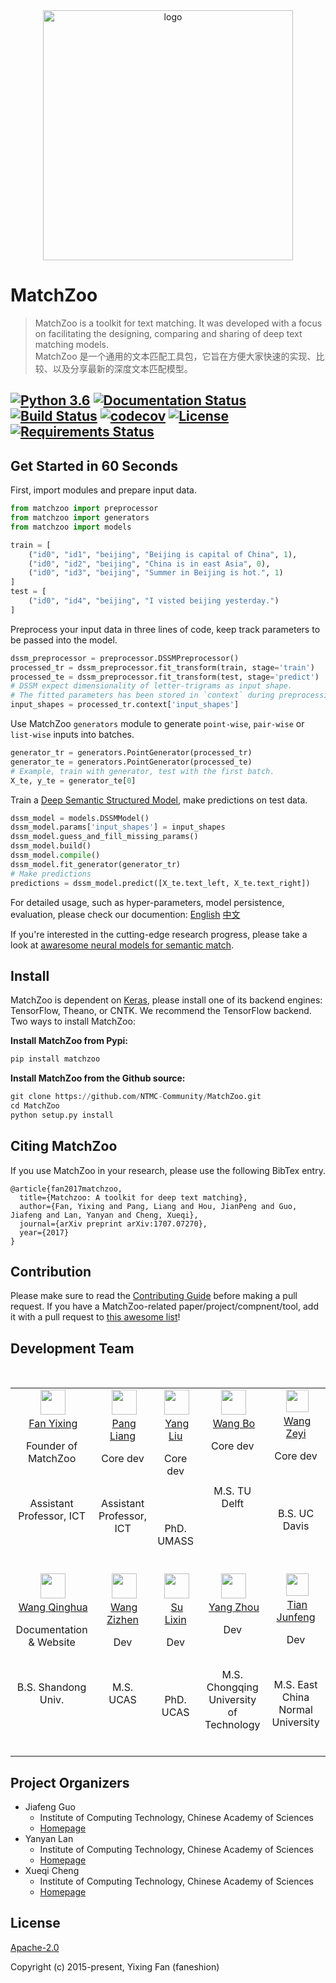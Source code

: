 <div align='center'>
<img src="./artworks/matchzoo-logo.png" width = "400"  alt="logo" align="center" />
</div>

# MatchZoo

> MatchZoo is a toolkit for text matching. It was developed with a focus on facilitating the designing, comparing and sharing of deep text matching models.<br/>
> MatchZoo 是一个通用的文本匹配工具包，它旨在方便大家快速的实现、比较、以及分享最新的深度文本匹配模型。

[![Python 3.6](https://img.shields.io/badge/python-3.6-blue.svg)](https://www.python.org/downloads/release/python-360/)
[![Documentation Status](http://readthedocs.org/projects/matchzoo/badge/?version=2.0)](https://matchzoo.readthedocs.io/en/2.0/?badge=2.0)
[![Build Status](https://travis-ci.org/NTMC-Community/MatchZoo.svg?branch=2.0)](https://travis-ci.org/NTMC-Community/MatchZoo/)
[![codecov](https://codecov.io/gh/NTMC-Community/MatchZoo/branch/2.0/graph/badge.svg)](https://codecov.io/gh/NTMC-Community/MatchZoo)
[![License](https://img.shields.io/badge/License-Apache%202.0-yellowgreen.svg)](https://opensource.org/licenses/Apache-2.0)
[![Requirements Status](https://requires.io/github/NTMC-Community/MatchZoo/requirements.svg?branch=2.0)](https://requires.io/github/NTMC-Community/MatchZoo/requirements/?branch=2.0)
---

## Get Started in 60 Seconds

First, import modules and prepare input data.

```python
from matchzoo import preprocessor
from matchzoo import generators
from matchzoo import models

train = [
    ("id0", "id1", "beijing", "Beijing is capital of China", 1),
    ("id0", "id2", "beijing", "China is in east Asia", 0),
    ("id0", "id3", "beijing", "Summer in Beijing is hot.", 1)
]
test = [
    ("id0", "id4", "beijing", "I visted beijing yesterday.")
]
```

Preprocess your input data in three lines of code, keep track parameters to be passed into the model.

```python
dssm_preprocessor = preprocessor.DSSMPreprocessor()
processed_tr = dssm_preprocessor.fit_transform(train, stage='train')
processed_te = dssm_preprocessor.fit_transform(test, stage='predict')
# DSSM expect dimensionality of letter-trigrams as input shape.
# The fitted parameters has been stored in `context` during preprocessing on training data.
input_shapes = processed_tr.context['input_shapes']
```

Use MatchZoo `generators` module to generate `point-wise`, `pair-wise` or `list-wise` inputs into batches.

```python
generator_tr = generators.PointGenerator(processed_tr)
generator_te = generators.PointGenerator(processed_te)
# Example, train with generator, test with the first batch.
X_te, y_te = generator_te[0]
```

Train a [Deep Semantic Structured Model](https://www.microsoft.com/en-us/research/project/dssm/), make predictions on test data.

```python
dssm_model = models.DSSMModel()
dssm_model.params['input_shapes'] = input_shapes
dssm_model.guess_and_fill_missing_params()
dssm_model.build()
dssm_model.compile()
dssm_model.fit_generator(generator_tr)
# Make predictions
predictions = dssm_model.predict([X_te.text_left, X_te.text_right])
```

For detailed usage, such as hyper-parameters, model persistence, evaluation, please check our documention: [English](https://matchzoo.readthedocs.io/en/2.0/) [中文](https://matchzoo.readthedocs.io/zh/latest/)

If you're interested in the cutting-edge research progress, please take a look at [awaresome neural models for semantic match](https://github.com/NTMC-Community/awaresome-neural-models-for-semantic-match).

## Install

MatchZoo is dependent on [Keras](https://github.com/keras-team/keras), please install one of its backend engines: TensorFlow, Theano, or CNTK. We recommend the TensorFlow backend. Two ways to install MatchZoo:

**Install MatchZoo from Pypi:**

```python
pip install matchzoo
```

**Install MatchZoo from the Github source:**

```python
git clone https://github.com/NTMC-Community/MatchZoo.git
cd MatchZoo
python setup.py install
```



## Citing MatchZoo

If you use MatchZoo in your research, please use the following BibTex entry.

```
@article{fan2017matchzoo,
  title={Matchzoo: A toolkit for deep text matching},
  author={Fan, Yixing and Pang, Liang and Hou, JianPeng and Guo, Jiafeng and Lan, Yanyan and Cheng, Xueqi},
  journal={arXiv preprint arXiv:1707.07270},
  year={2017}
}
```



## Contribution

Please make sure to read the [Contributing Guide](./CONTRIBUTING.md) before making a pull request. If you have a MatchZoo-related paper/project/compnent/tool, add it with a pull request to [this awesome list](https://github.com/NTMC-Community/awaresome-neural-models-for-semantic-match)!

## Development Team

<table>
​	<tbody>
​		<tr>
​		  <td align="center" valign="top">
​			  <a href="https://github.com/faneshion"><img width="40" height="40" src="https://github.com/faneshion.png?s=40"></a><br>
​			  <a href="http://www.bigdatalab.ac.cn/~fanyixing/">Fan Yixing</a>
​			  <p> Founder of MatchZoo </p><br>
        <p> Assistant Professor, ICT</p>
​		  </td>
      <td align="center" valign="top">
​       <a href="https://github.com/pl8787"><img width="40" height="40" src="https://github.com/pl8787.png?s=40"></a><br>
​       <a href="https://github.com/pl8787">Pang Liang</a>
​       <p> Core dev</p><br>
       <p> Assistant Professor, ICT</p>
​      </td>
      <td align="center" valign="top">
​       <a href="https://github.com/yangliuy"><img width="40" height="40" src="https://github.com/yangliuy.png?s=40"></a><br>
​       <a href="https://github.com/yangliuy">Yang Liu</a>
       <p> Core dev</p><br>
​       <p> PhD. UMASS</p>
​      </td>
      <td align="center" valign="top">
​       <a href="https://github.com/bwanglzu"><img width="40" height="40" src="https://github.com/bwanglzu.png?s=40"></a><br>
​       <a href="https://github.com/bwanglzu">Wang Bo</a>
​       <p> Core dev</p><br>
       <p> M.S. TU Delft </p>
​      </td>
      <td align="center" valign="top">
​       <a href="https://github.com/uduse"><img width="36" height="36" src="https://github.com/uduse.png?s=36"></a><br>
​       <a href="https://github.com/uduse">Wang Zeyi</a>
       <p> Core dev</p><br>
​       <p> B.S. UC Davis</p>
​      </td>
    </tr><tr>
      <td align="center" valign="top">
​       <a href="https://github.com/wqh17101"><img width="40" height="40" src="https://github.com/wqh17101.png?s=40"></a><br>
​       <a href="https://github.com/wqh17101">Wang Qinghua</a>
​       <p> Documentation & Website</p><br>
       <p> B.S. Shandong Univ.</p>
​      </td>
      <td align="center" valign="top">
​       <a href="https://github.com/ZizhenWang"><img width="40" height="40" src="https://github.com/ZizhenWang.png?s=40"></a><br>
​       <a href="https://github.com/ZizhenWang">Wang Zizhen</a>
​       <p> Dev</p><br>
       <p> M.S. UCAS</p>
​      </td>
      <td align="center" valign="top">
​       <a href="https://github.com/lixinsu"><img width="40" height="40" src="https://github.com/lixinsu.png?s=40"></a><br>
​       <a href="https://github.com/lixinsu">Su Lixin</a>
       <p> Dev</p><br>
​       <p> PhD. UCAS</p><br>
​      </td>
      <td align="center" valign="top">
​       <a href="https://github.com/zhouzhouyang520"><img width="40" height="40" src="https://github.com/zhouzhouyang520.png?s=40"></a><br>
​       <a href="https://github.com/zhouzhouyang520">Yang Zhou</a>
​       <p> Dev</p><br>
       <p> M.S. Chongqing University of Technology</p>
​      </td>
      <td align="center" valign="top">
​       <a href="https://github.com/rgtjf"><img width="36" height="36" src="https://github.com/rgtjf.png?s=36"></a><br>
​       <a href="https://github.com/rgtjf">Tian Junfeng</a>
​       <p> Dev</p><br>
       <p> M.S. East China Normal University</p>
​      </td>
​		</tr>
​	</tbody>
</table>



## Project Organizers

- Jiafeng Guo
  * Institute of Computing Technology, Chinese Academy of Sciences
  * [Homepage](http://www.bigdatalab.ac.cn/~gjf/)
- Yanyan Lan
  * Institute of Computing Technology, Chinese Academy of Sciences
  * [Homepage](http://www.bigdatalab.ac.cn/~lanyanyan/)
- Xueqi Cheng
  * Institute of Computing Technology, Chinese Academy of Sciences
  * [Homepage](http://www.bigdatalab.ac.cn/~cxq/)




## License

[Apache-2.0](https://opensource.org/licenses/Apache-2.0)

Copyright (c) 2015-present, Yixing Fan (faneshion)